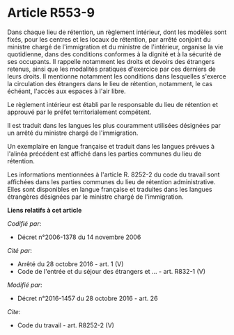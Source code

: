 # Article R553-9

Dans chaque lieu de rétention, un règlement intérieur, dont les modèles sont fixés, pour les centres et les locaux de
rétention, par arrêté conjoint du ministre chargé de l'immigration et du ministre de l'intérieur, organise la vie
quotidienne, dans des conditions conformes à la dignité et à la sécurité de ses occupants. Il rappelle notamment les droits
et devoirs des étrangers retenus, ainsi que les modalités pratiques d'exercice par ces derniers de leurs droits. Il mentionne
notamment les conditions dans lesquelles s'exerce la circulation des étrangers dans le lieu de rétention, notamment, le cas
échéant, l'accès aux espaces à l'air libre. 

Le règlement intérieur est établi par le responsable du lieu de rétention et approuvé par le préfet territorialement
compétent. 

Il est traduit dans les langues les plus couramment utilisées désignées par un arrêté du ministre chargé de l'immigration. 

Un exemplaire en langue française et traduit dans les langues prévues à l'alinéa précédent est affiché dans les parties
communes du lieu de rétention. 

Les informations mentionnées à l'article R. 8252-2 du code du travail sont affichées dans les parties communes du lieu de
rétention administrative. Elles sont disponibles en langue française et traduites dans les langues étrangères désignées par
le ministre chargé de l'immigration.

**Liens relatifs à cet article**

_Codifié par_:

  - Décret n°2006-1378 du 14 novembre 2006

_Cité par_:

  - Arrêté du 28 octobre 2016 - art. 1 (V)
  - Code de l'entrée et du séjour des étrangers et ... - art. R832-1 (V)

_Modifié par_:

  - Décret n°2016-1457 du 28 octobre 2016 - art. 26

_Cite_:

  - Code du travail - art. R8252-2 (V)
